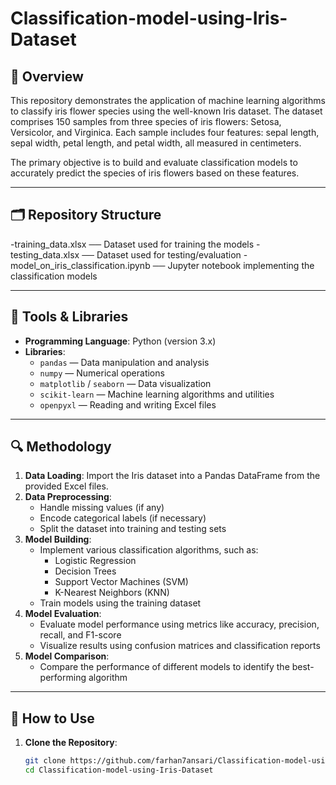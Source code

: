 # Classification-model-using-Iris-Dataset

## 📘 Overview

This repository demonstrates the application of machine learning algorithms to classify iris flower species using the well-known Iris dataset. The dataset comprises 150 samples from three species of iris flowers: Setosa, Versicolor, and Virginica. Each sample includes four features: sepal length, sepal width, petal length, and petal width, all measured in centimeters.

The primary objective is to build and evaluate classification models to accurately predict the species of iris flowers based on these features.

---

## 🗂️ Repository Structure

-training_data.xlsx ── Dataset used for training the models
-testing_data.xlsx ── Dataset used for testing/evaluation
-model_on_iris_classification.ipynb ── Jupyter notebook implementing the classification models

---

## 🧰 Tools & Libraries

- **Programming Language**: Python (version 3.x)
- **Libraries**:
  - `pandas` — Data manipulation and analysis
  - `numpy` — Numerical operations
  - `matplotlib` / `seaborn` — Data visualization
  - `scikit-learn` — Machine learning algorithms and utilities
  - `openpyxl` — Reading and writing Excel files

---

## 🔍 Methodology

1. **Data Loading**: Import the Iris dataset into a Pandas DataFrame from the provided Excel files.
2. **Data Preprocessing**:
   - Handle missing values (if any)
   - Encode categorical labels (if necessary)
   - Split the dataset into training and testing sets
3. **Model Building**:
   - Implement various classification algorithms, such as:
     - Logistic Regression
     - Decision Trees
     - Support Vector Machines (SVM)
     - K-Nearest Neighbors (KNN)
   - Train models using the training dataset
4. **Model Evaluation**:
   - Evaluate model performance using metrics like accuracy, precision, recall, and F1-score
   - Visualize results using confusion matrices and classification reports
5. **Model Comparison**:
   - Compare the performance of different models to identify the best-performing algorithm

---

## 🧪 How to Use

1. **Clone the Repository**:
   ```bash
   git clone https://github.com/farhan7ansari/Classification-model-using-Iris-Dataset.git
   cd Classification-model-using-Iris-Dataset
